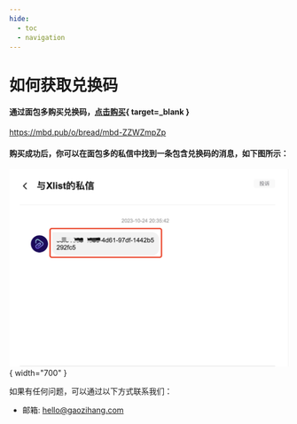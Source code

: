 ```yaml
---
hide:
  - toc
  - navigation
---
```


# 如何获取兑换码

#### 通过面包多购买兑换码，[点击购买](https://mbd.pub/o/bread/mbd-ZZWZmpZp){ target=_blank }

<https://mbd.pub/o/bread/mbd-ZZWZmpZp>

#### 购买成功后，你可以在面包多的私信中找到一条包含兑换码的消息，如下图所示：

![](assets/images/exchange/message.png){ width="700" }

如果有任何问题，可以通过以下方式联系我们：

- 邮箱: hello@gaozihang.com
